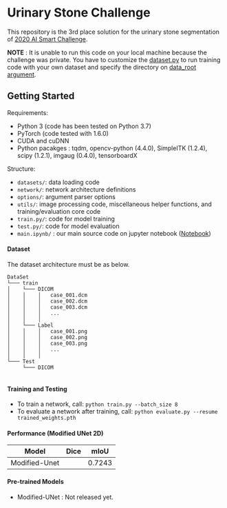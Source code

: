 # Urinary Stone Challenge
This repository is the 3rd place solution for the urinary stone segmentation of [2020 AI Smart Challenge](http://wonmcrc.org/).

**NOTE** : It is unable to run this code on your local machine because the challenge was private. You have to customize the [dataset.py](https://github.com/Yonsei-TAIL/Urinary-Stone-Challenge/blob/main/datasets/dataset.py) to run training code with your own dataset and specify the directory on [data_root argument](https://github.com/Yonsei-TAIL/Urinary-Stone-Challenge/blob/main/datasets/dataset.py).

## Getting Started
Requirements:
- Python 3 (code has been tested on Python 3.7)
- PyTorch (code tested with 1.6.0)
- CUDA and cuDNN
- Python pacakges : tqdm, opencv-python (4.4.0), SimpleITK (1.2.4), scipy (1.2.1), imgaug (0.4.0), tensorboardX

Structure:
- ```datasets/```: data loading code
- ```network/```: network architecture definitions
- ```options/```: argument parser options
- ```utils/```: image processing code, miscellaneous helper functions, and training/evaluation core code
- ```train.py/```: code for model training
- ```test.py/```: code for model evaluation
- ```main.ipynb/``` : our main source code on jupyter notebook ([Notebook](https://github.com/Yonsei-TAIL/Urinary-Stone-Challenge/blob/main/main.ipynb))

#### Dataset
The dataset architecture must be as below.
```
DataSet
└─── train
│    └─── DICOM
│    │    │   case_001.dcm
│    │    │   case_002.dcm
│    │    │   case_003.dcm
│    │    │   ...
│    │    │
│    └─── Label
│    │    │   case_001.png
│    │    │   case_002.png
│    │    │   case_003.png
│    │    │   ...
│    │    │
└─── Test
     └─── DICOM
     
```


#### Training and Testing
- To train a network, call: ```python train.py --batch_size 8```
- To evaluate a network after training, call: ```python evaluate.py --resume trained_weights.pth```

#### Performance (Modified UNet 2D)
|    Model     | Dice |  mIoU  |
| :----------: | :--: | :----: |
| Modified-Unet|      | 0.7243 |


#### Pre-trained Models
- Modified-UNet : Not released yet.
